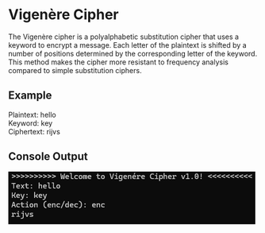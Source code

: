 # Vigenère Cipher

The Vigenère cipher is a polyalphabetic substitution cipher that uses a keyword to encrypt a message. 
Each letter of the plaintext is shifted by a number of positions determined by the corresponding letter of the keyword. 
This method makes the cipher more resistant to frequency analysis compared to simple substitution ciphers.

## Example

Plaintext: hello  
Keyword: key  
Ciphertext: rijvs

## Console Output

![Console Output](../media/vigenere_example.png)
